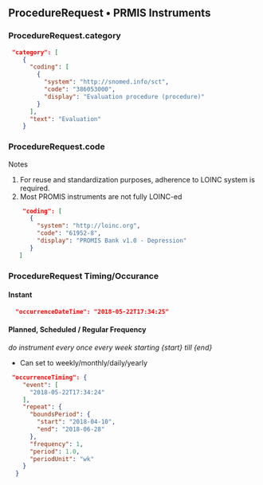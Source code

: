 ProcedureRequest • PRMIS Instruments
------------------------------------


### ProcedureRequest.category

```json
 "category": [
    {
      "coding": [
        {
          "system": "http://snomed.info/sct",
          "code": "386053000",
          "display": "Evaluation procedure (procedure)"
        }
      ],
      "text": "Evaluation"
    }
```


### ProcedureRequest.code

Notes

1. For reuse and standardization purposes, adherence to LOINC system is required. 
2. Most PROMIS instruments are not fully LOINC-ed


```json
    "coding": [
      {
        "system": "http://loinc.org",
        "code": "61952-8",
        "display": "PROMIS Bank v1.0 - Depression"
      }
   ]
```
### ProcedureRequest Timing/Occurance

#### Instant

```json
  "occurrenceDateTime": "2018-05-22T17:34:25"
```


#### Planned, Scheduled / Regular Frequency

_do instrument every once every week starting {start} till {end}_

- Can set to weekly/monthly/daily/yearly

```json
 "occurrenceTiming": {
    "event": [
      "2018-05-22T17:34:24"
    ],
    "repeat": {
      "boundsPeriod": {
        "start": "2018-04-10",
        "end": "2018-06-28"
      },
      "frequency": 1,
      "period": 1.0,
      "periodUnit": "wk"
    }
  }
```

 
